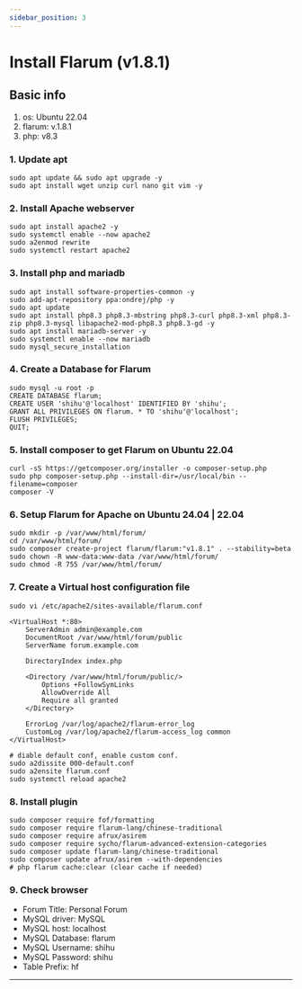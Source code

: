 ```yaml
---
sidebar_position: 3
---
```


# Install Flarum (v1.8.1)

## Basic info

1. os: Ubuntu 22.04
2. flarum: v.1.8.1
3. php: v8.3

### 1. Update apt

```
sudo apt update && sudo apt upgrade -y
sudo apt install wget unzip curl nano git vim -y
```

### 2. Install Apache webserver

```
sudo apt install apache2 -y
sudo systemctl enable --now apache2
sudo a2enmod rewrite
sudo systemctl restart apache2
```

### 3. Install php and mariadb

```
sudo apt install software-properties-common -y
sudo add-apt-repository ppa:ondrej/php -y
sudo apt update
sudo apt install php8.3 php8.3-mbstring php8.3-curl php8.3-xml php8.3-zip php8.3-mysql libapache2-mod-php8.3 php8.3-gd -y
sudo apt install mariadb-server -y
sudo systemctl enable --now mariadb
sudo mysql_secure_installation
```

### 4. Create a Database for Flarum

```
sudo mysql -u root -p
CREATE DATABASE flarum;
CREATE USER 'shihu'@'localhost' IDENTIFIED BY 'shihu';
GRANT ALL PRIVILEGES ON flarum. * TO 'shihu'@'localhost';
FLUSH PRIVILEGES;
QUIT;
```

### 5. Install composer to get Flarum on Ubuntu 22.04

```
curl -sS https://getcomposer.org/installer -o composer-setup.php
sudo php composer-setup.php --install-dir=/usr/local/bin --filename=composer
composer -V
```

### 6. Setup Flarum for Apache on Ubuntu 24.04 | 22.04

```
sudo mkdir -p /var/www/html/forum/
cd /var/www/html/forum/
sudo composer create-project flarum/flarum:"v1.8.1" . --stability=beta
sudo chown -R www-data:www-data /var/www/html/forum/
sudo chmod -R 755 /var/www/html/forum/
```

### 7. Create a Virtual host configuration file

```
sudo vi /etc/apache2/sites-available/flarum.conf
```

```
<VirtualHost *:80>
    ServerAdmin admin@example.com
    DocumentRoot /var/www/html/forum/public
    ServerName forum.example.com

    DirectoryIndex index.php

    <Directory /var/www/html/forum/public/>
        Options +FollowSymLinks
        AllowOverride All
        Require all granted
    </Directory>

    ErrorLog /var/log/apache2/flarum-error_log
    CustomLog /var/log/apache2/flarum-access_log common
</VirtualHost>
```

```
# diable default conf, enable custom conf.
sudo a2dissite 000-default.conf
sudo a2ensite flarum.conf
sudo systemctl reload apache2
```

### 8. Install plugin

```
sudo composer require fof/formatting
sudo composer require flarum-lang/chinese-traditional
sudo composer require afrux/asirem
sudo composer require sycho/flarum-advanced-extension-categories
sudo composer update flarum-lang/chinese-traditional
sudo composer update afrux/asirem --with-dependencies
# php flarum cache:clear (clear cache if needed)
```

### 9. Check browser

- Forum Title: Personal Forum
- MySQL driver: MySQL
- MySQL host: localhost
- MySQL Database: flarum
- MySQL Username: shihu
- MySQL Password: shihu
- Table Prefix: hf

---
